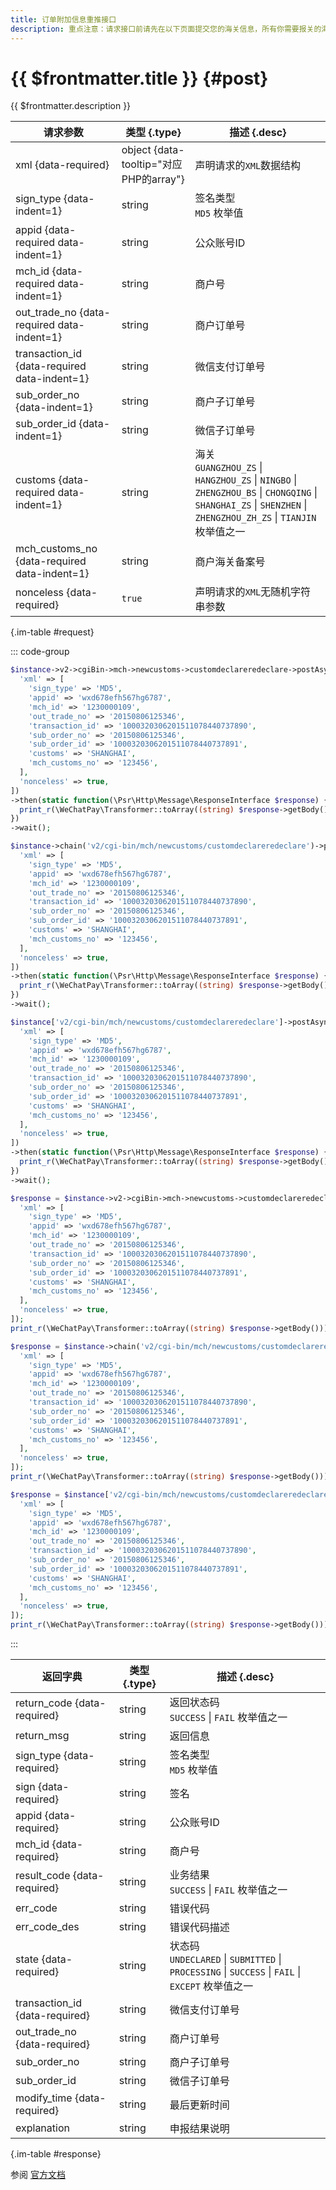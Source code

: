 ```yaml
---
title: 订单附加信息重推接口
description: 重点注意：请求接口前请先在以下页面提交您的海关信息，所有你需要报关的海关信息都需要提交，且信息真实有效。
---
```


# {{ $frontmatter.title }} {#post}

{{ $frontmatter.description }}

| 请求参数 | 类型 {.type} | 描述 {.desc}
| --- | --- | ---
| xml {data-required} | object {data-tooltip="对应PHP的array"} | 声明请求的`XML`数据结构
| sign_type {data-indent=1} | string | 签名类型<br/>`MD5` 枚举值
| appid {data-required data-indent=1} | string | 公众账号ID
| mch_id {data-required data-indent=1} | string | 商户号
| out_trade_no {data-required data-indent=1} | string | 商户订单号
| transaction_id {data-required data-indent=1} | string | 微信支付订单号
| sub_order_no {data-indent=1} | string | 商户子订单号
| sub_order_id {data-indent=1} | string | 微信子订单号
| customs {data-required data-indent=1} | string | 海关<br/>`GUANGZHOU_ZS` \| `HANGZHOU_ZS` \| `NINGBO` \| `ZHENGZHOU_BS` \| `CHONGQING` \| `SHANGHAI_ZS` \| `SHENZHEN` \| `ZHENGZHOU_ZH_ZS` \| `TIANJIN` 枚举值之一
| mch_customs_no {data-required data-indent=1} | string | 商户海关备案号
| nonceless {data-required} | `true` | 声明请求的`XML`无随机字符串参数

{.im-table #request}

::: code-group

```php [异步纯链式]
$instance->v2->cgiBin->mch->newcustoms->customdeclareredeclare->postAsync([
  'xml' => [
    'sign_type' => 'MD5',
    'appid' => 'wxd678efh567hg6787',
    'mch_id' => '1230000109',
    'out_trade_no' => '20150806125346',
    'transaction_id' => '1000320306201511078440737890',
    'sub_order_no' => '20150806125346',
    'sub_order_id' => '1000320306201511078440737891',
    'customs' => 'SHANGHAI',
    'mch_customs_no' => '123456',
  ],
  'nonceless' => true,
])
->then(static function(\Psr\Http\Message\ResponseInterface $response) {
  print_r(\WeChatPay\Transformer::toArray((string) $response->getBody()));
})
->wait();
```

```php [异步声明式]
$instance->chain('v2/cgi-bin/mch/newcustoms/customdeclareredeclare')->postAsync([
  'xml' => [
    'sign_type' => 'MD5',
    'appid' => 'wxd678efh567hg6787',
    'mch_id' => '1230000109',
    'out_trade_no' => '20150806125346',
    'transaction_id' => '1000320306201511078440737890',
    'sub_order_no' => '20150806125346',
    'sub_order_id' => '1000320306201511078440737891',
    'customs' => 'SHANGHAI',
    'mch_customs_no' => '123456',
  ],
  'nonceless' => true,
])
->then(static function(\Psr\Http\Message\ResponseInterface $response) {
  print_r(\WeChatPay\Transformer::toArray((string) $response->getBody()));
})
->wait();
```

```php [异步属性式]
$instance['v2/cgi-bin/mch/newcustoms/customdeclareredeclare']->postAsync([
  'xml' => [
    'sign_type' => 'MD5',
    'appid' => 'wxd678efh567hg6787',
    'mch_id' => '1230000109',
    'out_trade_no' => '20150806125346',
    'transaction_id' => '1000320306201511078440737890',
    'sub_order_no' => '20150806125346',
    'sub_order_id' => '1000320306201511078440737891',
    'customs' => 'SHANGHAI',
    'mch_customs_no' => '123456',
  ],
  'nonceless' => true,
])
->then(static function(\Psr\Http\Message\ResponseInterface $response) {
  print_r(\WeChatPay\Transformer::toArray((string) $response->getBody()));
})
->wait();
```

```php [同步纯链式]
$response = $instance->v2->cgiBin->mch->newcustoms->customdeclareredeclare->post([
  'xml' => [
    'sign_type' => 'MD5',
    'appid' => 'wxd678efh567hg6787',
    'mch_id' => '1230000109',
    'out_trade_no' => '20150806125346',
    'transaction_id' => '1000320306201511078440737890',
    'sub_order_no' => '20150806125346',
    'sub_order_id' => '1000320306201511078440737891',
    'customs' => 'SHANGHAI',
    'mch_customs_no' => '123456',
  ],
  'nonceless' => true,
]);
print_r(\WeChatPay\Transformer::toArray((string) $response->getBody()));
```

```php [同步声明式]
$response = $instance->chain('v2/cgi-bin/mch/newcustoms/customdeclareredeclare')->post([
  'xml' => [
    'sign_type' => 'MD5',
    'appid' => 'wxd678efh567hg6787',
    'mch_id' => '1230000109',
    'out_trade_no' => '20150806125346',
    'transaction_id' => '1000320306201511078440737890',
    'sub_order_no' => '20150806125346',
    'sub_order_id' => '1000320306201511078440737891',
    'customs' => 'SHANGHAI',
    'mch_customs_no' => '123456',
  ],
  'nonceless' => true,
]);
print_r(\WeChatPay\Transformer::toArray((string) $response->getBody()));
```

```php [同步属性式]
$response = $instance['v2/cgi-bin/mch/newcustoms/customdeclareredeclare']->post([
  'xml' => [
    'sign_type' => 'MD5',
    'appid' => 'wxd678efh567hg6787',
    'mch_id' => '1230000109',
    'out_trade_no' => '20150806125346',
    'transaction_id' => '1000320306201511078440737890',
    'sub_order_no' => '20150806125346',
    'sub_order_id' => '1000320306201511078440737891',
    'customs' => 'SHANGHAI',
    'mch_customs_no' => '123456',
  ],
  'nonceless' => true,
]);
print_r(\WeChatPay\Transformer::toArray((string) $response->getBody()));
```

:::

| 返回字典 | 类型 {.type} | 描述 {.desc}
| --- | --- | ---
| return_code {data-required}| string | 返回状态码<br/>`SUCCESS` \| `FAIL` 枚举值之一
| return_msg | string | 返回信息
| sign_type {data-required}| string | 签名类型<br/>`MD5` 枚举值
| sign {data-required}| string | 签名
| appid {data-required}| string | 公众账号ID
| mch_id {data-required}| string | 商户号
| result_code {data-required}| string | 业务结果<br/>`SUCCESS` \| `FAIL` 枚举值之一
| err_code | string | 错误代码
| err_code_des | string | 错误代码描述
| state {data-required}| string | 状态码<br/>`UNDECLARED` \| `SUBMITTED` \| `PROCESSING` \| `SUCCESS` \| `FAIL` \| `EXCEPT` 枚举值之一
| transaction_id {data-required}| string | 微信支付订单号
| out_trade_no {data-required}| string | 商户订单号
| sub_order_no | string | 商户子订单号
| sub_order_id | string | 微信子订单号
| modify_time {data-required}| string | 最后更新时间
| explanation | string | 申报结果说明

{.im-table #response}

参阅 [官方文档](https://pay.weixin.qq.com/wiki/doc/api/external/declarecustom.php?chapter=18_4)
